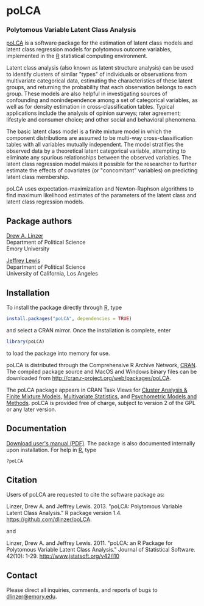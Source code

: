# poLCA

### Polytomous Variable Latent Class Analysis

[poLCA][] is a software package for the estimation of latent class models and latent class regression models for polytomous outcome variables, implemented in the [R][] statistical computing environment.

Latent class analysis (also known as latent structure analysis) can be used to identify clusters of similar "types" of individuals or observations from multivariate categorical data, estimating the characteristics of these latent groups, and returning the probability that each observation belongs to each group. These models are also helpful in investigating sources of confounding and nonindependence among a set of categorical variables, as well as for density estimation in cross-classification tables. Typical applications include the analysis of opinion surveys; rater agreement; lifestyle and consumer choice; and other social and behavioral phenomena.

The basic latent class model is a finite mixture model in which the component distributions are assumed to be multi-way cross-classification tables with all variables mutually independent. The model stratifies the observed data by a theoretical latent categorical variable, attempting to eliminate any spurious relationships between the observed variables. The latent class regression model makes it possible for the researcher to further estimate the effects of covariates (or "concomitant" variables) on predicting latent class membership.

poLCA uses expectation-maximization and Newton-Raphson algorithms to find maximum likelihood estimates of the parameters of the latent class and latent class regression models.


## Package authors

[Drew A. Linzer](http://userwww.service.emory.edu/~dlinzer)  
Department of Political Science  
Emory University  

[Jeffrey Lewis](http://www.sscnet.ucla.edu/polisci/faculty/lewis)  
Department of Political Science  
University of California, Los Angeles  


## Installation

To install the package directly through [R][], type

```R
install.packages("poLCA", dependencies = TRUE)
```

and select a CRAN mirror.  Once the installation is complete, enter

```R
library(poLCA)
```

to load the package into memory for use.

poLCA is distributed through the Comprehensive R Archive Network, [CRAN](http://cran.r-project.org).  The compiled package source and MacOS and Windows binary files can be downloaded from http://cran.r-project.org/web/packages/poLCA.

The poLCA package appears in CRAN Task Views for [Cluster Analysis & Finite Mixture Models](http://cran.r-project.org/web/views/Cluster.html), [Multivariate Statistics](http://cran.r-project.org/web/views/Multivariate.html), and [Psychometric Models and Methods](http://cran.r-project.org/web/views/Psychometrics.html). poLCA is provided free of charge, subject to version 2 of the GPL or any later version. 


## Documentation

[Download user's manual (PDF)](doc/poLCA-manual-1-4.pdf?raw=true). The package is also documented internally upon installation.  For help in [R][], type

```R
?poLCA
```


## Citation

Users of poLCA are requested to cite the software package as:

Linzer, Drew A. and Jeffrey Lewis. 2013. "poLCA: Polytomous Variable Latent Class Analysis." R package version 1.4. https://github.com/dlinzer/poLCA.

and

Linzer, Drew A. and Jeffrey Lewis. 2011. "poLCA: an R Package for Polytomous Variable Latent Class Analysis." Journal of Statistical Software. 42(10): 1-29. http://www.jstatsoft.org/v42/i10


## Contact 

Please direct all inquiries, comments, and reports of bugs to dlinzer@emory.edu.


[poLCA]: https://github.com/dlinzer/poLCA
[R]: http://cran.r-project.org
